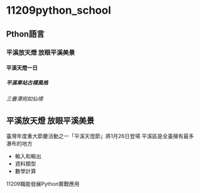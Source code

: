 # __11209python_school__
## Pthon語言
### 平溪放天燈 放眼平溪美景
#### 平溪天燈一日
##### 平溪車站古樸風格
###### 三疊潭宛如仙境
## 平溪放天燈 放眼平溪美景
臺灣年度重大節慶活動之一「平溪天燈節」將1月26日登場
平溪區是全臺擁有最多瀑布的地方

- 輸入和輸出
- 資料類型
- 數學計算


11209職能發展Python實戰應用
